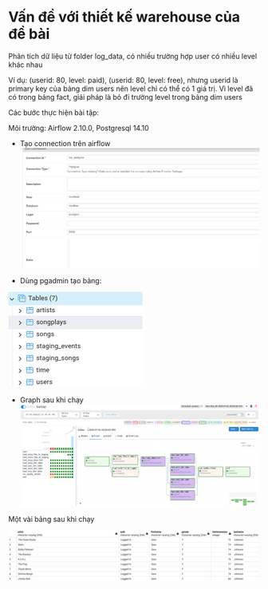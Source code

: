 # Vấn đề với thiết kế warehouse của đề bài
Phân tích dữ liệu từ folder log_data, có nhiều trường hợp user có nhiều level khác nhau

Ví dụ: (userid: 80, level: paid), (userid: 80, level: free), nhưng userid là primary key của bảng dim users nên level chỉ có thể có 1 giá trị. Vì level đã có trong bảng fact, giải pháp là bỏ đi trường level trong bảng dim users

Các bước thực hiện bài tập:

Môi trường: Airflow 2.10.0, Postgresql 14.10

- Tạo connection trên airflow
![Postgres Connection](assets/postgres_connection.png)

- Dùng pgadmin tạo bảng:

![Postgres Connection](assets/tables.png)

- Graph sau khi chạy
![Postgres Connection](assets/baitap.png)

Một vài bảng sau khi chạy

![Postgres Connection](assets/staging_events.png)